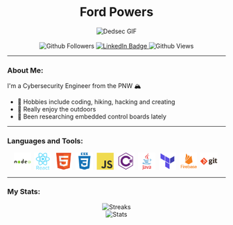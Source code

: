 <div id="header" align="center">
    <h1>Ford Powers</h1>
    <img src="https://media.giphy.com/media/axnFGXT6MzvgY/giphy.gif" alt="Dedsec GIF"/>
    <br><br>
    <div id="badges">
        <img src="https://img.shields.io/github/followers/fordepowers?label=Github%20followers&style=flat-square" alt="Github Followers"/>
        <a href="https://www.linkedin.com/in/fordepowers/">
            <img src="https://img.shields.io/badge/LinkedIn-blue?style=flat-square&logo=linkedin&logoColor=white" alt="LinkedIn Badge"/> 
        </a>
        <img src="https://komarev.com/ghpvc/?username=fordepowers&style=flat-square" alt="Github Views"/>
    </div>
</div>

---
  
### About Me:
I'm a Cybersecurity Engineer from the PNW 🏔️
- 🥾 Hobbies include coding, hiking, hacking and creating
- 🌲 Really enjoy the outdoors
- 🔌 Been researching embedded control boards lately

---

### Languages and Tools:
<div id="tools" align="center">
    <img src="https://github.com/devicons/devicon/blob/master/icons/nodejs/nodejs-original-wordmark.svg" title="NodeJS" alt="NodeJS" width="40" height="40"/>&nbsp;
    <img src="https://github.com/devicons/devicon/blob/master/icons/react/react-original-wordmark.svg" title="React" alt="React" width="40" height="40"/>&nbsp;
    <img src="https://github.com/devicons/devicon/blob/master/icons/html5/html5-original.svg" title="HTML5" alt="HTML" width="40" height="40"/>&nbsp;
    <img src="https://github.com/devicons/devicon/blob/master/icons/css3/css3-plain-wordmark.svg"  title="CSS3" alt="CSS" width="40" height="40"/>&nbsp;
    <img src="https://github.com/devicons/devicon/blob/master/icons/javascript/javascript-original.svg" title="JavaScript" alt="JavaScript" width="40" height="40"/>&nbsp;
    <img src="https://github.com/devicons/devicon/blob/master/icons/csharp/csharp-line.svg" title="c#" alt="C#" width="40" height="40"/>&nbsp;
    <img src="https://github.com/devicons/devicon/blob/master/icons/java/java-original-wordmark.svg" title="Java" alt="Java" width="40" height="40"/>&nbsp;
    <img src="https://github.com/devicons/devicon/blob/master/icons/terraform/terraform-original.svg" title="Terraform" alt="Terraform" width="40" height="40"/>&nbsp;
    <img src="https://github.com/devicons/devicon/blob/master/icons/firebase/firebase-plain-wordmark.svg" title="Firebase" alt="Firebase" width="40" height="40"/>&nbsp;
    <img src="https://github.com/devicons/devicon/blob/master/icons/git/git-original-wordmark.svg" title="Git" alt="Git" width="40" height="40"/>&nbsp;
</div>

---

### My Stats:

<div id="stats" align="center">
    <img src="https://github-readme-streak-stats.herokuapp.com?user=fordepowers&theme=github-dark-blue&hide_border=true&date_format=M%20j%5B%2C%20Y%5D" alt="Streaks" />
    <br>
    <img src="https://github-readme-stats.vercel.app/api/top-langs/?username=fordepowers&theme=github_dark&show_icons=true&layout=compact&hide_border=true" alt="Stats"/>
</div>
